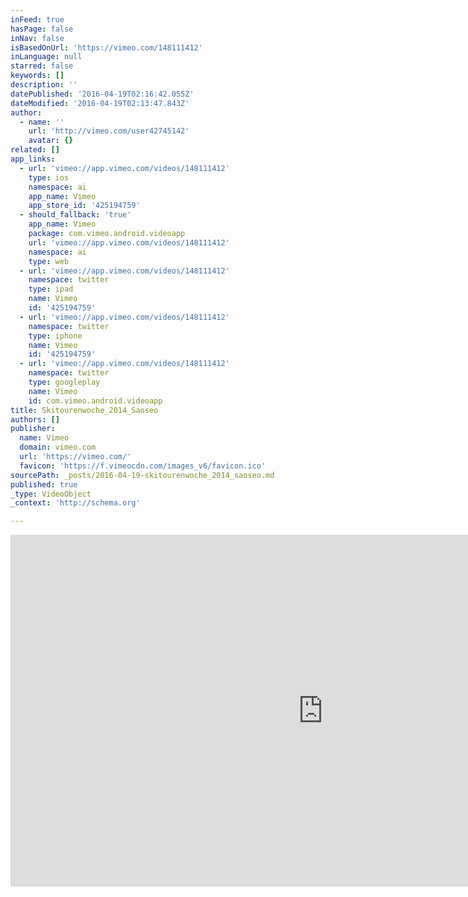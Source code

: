 ```yaml
---
inFeed: true
hasPage: false
inNav: false
isBasedOnUrl: 'https://vimeo.com/148111412'
inLanguage: null
starred: false
keywords: []
description: ''
datePublished: '2016-04-19T02:16:42.055Z'
dateModified: '2016-04-19T02:13:47.843Z'
author:
  - name: ''
    url: 'http://vimeo.com/user42745142'
    avatar: {}
related: []
app_links:
  - url: 'vimeo://app.vimeo.com/videos/148111412'
    type: ios
    namespace: ai
    app_name: Vimeo
    app_store_id: '425194759'
  - should_fallback: 'true'
    app_name: Vimeo
    package: com.vimeo.android.videoapp
    url: 'vimeo://app.vimeo.com/videos/148111412'
    namespace: ai
    type: web
  - url: 'vimeo://app.vimeo.com/videos/148111412'
    namespace: twitter
    type: ipad
    name: Vimeo
    id: '425194759'
  - url: 'vimeo://app.vimeo.com/videos/148111412'
    namespace: twitter
    type: iphone
    name: Vimeo
    id: '425194759'
  - url: 'vimeo://app.vimeo.com/videos/148111412'
    namespace: twitter
    type: googleplay
    name: Vimeo
    id: com.vimeo.android.videoapp
title: Skitourenwoche_2014_Saoseo
authors: []
publisher:
  name: Vimeo
  domain: vimeo.com
  url: 'https://vimeo.com/'
  favicon: 'https://f.vimeocdn.com/images_v6/favicon.ico'
sourcePath: _posts/2016-04-19-skitourenwoche_2014_saoseo.md
published: true
_type: VideoObject
_context: 'http://schema.org'

---
```

<iframe src="https://cdn.embedly.com/widgets/media.html?src=https%3A%2F%2Fplayer.vimeo.com%2Fvideo%2F148111412&amp;url=https%3A%2F%2Fvimeo.com%2F148111412&amp;image=http%3A%2F%2Fi.vimeocdn.com%2Fvideo%2F546959431_1280.jpg&amp;key=b7d04c9b404c499eba89ee7072e1c4f7&amp;type=text%2Fhtml&amp;schema=vimeo" width="1000" height="563" scrolling="no" frameborder="0" allowfullscreen="" style=""></iframe>